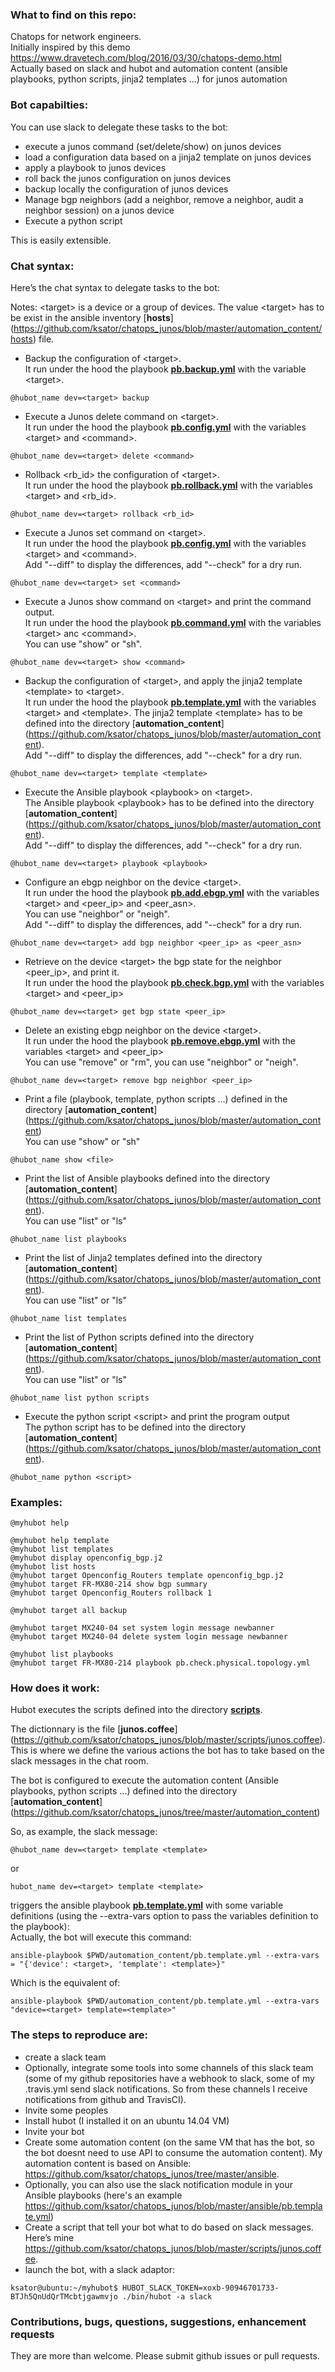 ### What to find on this repo:  
Chatops for network engineers.  
Initially inspired by this demo https://www.dravetech.com/blog/2016/03/30/chatops-demo.html  
Actually based on slack and hubot and automation content (ansible playbooks, python scripts, jinja2 templates ...) for junos automation  

### Bot capabilties:
You can use slack to delegate these tasks to the bot: 
- execute a junos command (set/delete/show) on junos devices  
- load a configuration data based on a jinja2 template on junos devices  
- apply a playbook to junos devices   
- roll back the junos configuration on junos devices  
- backup locally the configuration of junos devices  
- Manage bgp neighbors (add a neighbor, remove a neighbor, audit a neighbor session) on a junos device   
- Execute a python script  

This is easily extensible.    

### Chat syntax: 
Here’s the chat syntax to delegate tasks to the bot:  

Notes: \<target> is a device or a group of devices. The value \<target> has to be exist in the ansible inventory [**hosts**] (https://github.com/ksator/chatops_junos/blob/master/automation_content/hosts) file.   

- Backup the configuration of \<target>.   
It run under the hood the playbook [**pb.backup.yml**](https://github.com/ksator/chatops_junos/tree/master/automation_content/pb.backup.yml) with the variable \<target>. 
```
@hubot_name dev=<target> backup 
```
- Execute a Junos delete command on \<target>.  
It run under the hood the playbook [**pb.config.yml**](https://github.com/ksator/chatops_junos/tree/master/automation_content/pb.config.yml) with the variables \<target> and \<command>.
```
@hubot_name dev=<target> delete <command>
```
- Rollback \<rb_id> the configuration of \<target>.  
It run under the hood the playbook [**pb.rollback.yml**](https://github.com/ksator/chatops_junos/tree/master/automation_content/pb.rollback.yml) with the variables \<target> and \<rb_id>.
```
@hubot_name dev=<target> rollback <rb_id>
```
- Execute a Junos set command on \<target>.  
It run under the hood the playbook [**pb.config.yml**](https://github.com/ksator/chatops_junos/tree/master/automation_content/pb.config.yml) with the variables \<target> and \<command>.  
Add "--diff" to display the differences, add "--check" for a dry run.  
```
@hubot_name dev=<target> set <command>
```
- Execute a Junos show command on \<target> and print the command output.  
It run under the hood the playbook [**pb.command.yml**](https://github.com/ksator/chatops_junos/tree/master/automation_content/pb.command.yml) with the variables \<target> anc \<command>.  
You can use "show" or "sh".  
```
@hubot_name dev=<target> show <command>
```
- Backup the configuration of \<target>, and apply the jinja2 template \<template> to \<target>.  
It run under the hood the playbook [**pb.template.yml**](https://github.com/ksator/chatops_junos/tree/master/automation_content/pb.template.yml) with the variables \<target> and \<template>. 
The jinja2 template \<template> has to be defined into the directory [**automation_content**] (https://github.com/ksator/chatops_junos/blob/master/automation_content).   
Add "--diff" to display the differences, add "--check" for a dry run.  
```
@hubot_name dev=<target> template <template>
```
- Execute the Ansible playbook \<playbook> on \<target>.  
The Ansible playbook \<playbook> has to be defined into the directory [**automation_content**] (https://github.com/ksator/chatops_junos/blob/master/automation_content).  
Add "--diff" to display the differences, add "--check" for a dry run.
```
@hubot_name dev=<target> playbook <playbook>
```
- Configure an ebgp neighbor on the device \<target>.  
It run under the hood the playbook [**pb.add.ebgp.yml**](https://github.com/ksator/chatops_junos/tree/master/automation_content/pb.add.ebgp.yml) with the variables \<target> and \<peer_ip> and \<peer_asn>.  
You can use "neighbor" or "neigh".  
Add "--diff" to display the differences, add "--check" for a dry run.  
```
@hubot_name dev=<target> add bgp neighbor <peer_ip> as <peer_asn>
```
- Retrieve on the device \<target> the bgp state for the neighbor \<peer_ip>, and print it.  
It run under the hood the playbook [**pb.check.bgp.yml**](https://github.com/ksator/chatops_junos/tree/master/automation_content/pb.check.bgp.yml) with the variables \<target> and \<peer_ip>  
```
@hubot_name dev=<target> get bgp state <peer_ip>
```
- Delete an existing ebgp neighbor on the device \<target>.  
It run under the hood the playbook [**pb.remove.ebgp.yml**](https://github.com/ksator/chatops_junos/tree/master/automation_content/pb.remove.ebgp.yml) with the variables \<target> and \<peer_ip>  
You can use "remove" or "rm", you can use "neighbor" or "neigh".   
```
@hubot_name dev=<target> remove bgp neighbor <peer_ip>
```
- Print a file (playbook, template, python scripts ...) defined in the directory [**automation_content**] (https://github.com/ksator/chatops_junos/blob/master/automation_content)    
You can use "show" or "sh"
```
@hubot_name show <file>
```
- Print the list of Ansible playbooks defined into the directory [**automation_content**] (https://github.com/ksator/chatops_junos/blob/master/automation_content).  
You can use "list" or "ls"
```
@hubot_name list playbooks
```
- Print the list of Jinja2 templates defined into the directory [**automation_content**] (https://github.com/ksator/chatops_junos/blob/master/automation_content).    
You can use "list" or "ls"
```
@hubot_name list templates
```
- Print the list of Python scripts defined into the directory [**automation_content**] (https://github.com/ksator/chatops_junos/blob/master/automation_content).  
You can use "list" or "ls"
```
@hubot_name list python scripts
```
- Execute the python script \<script> and print the program output  
The python script has to be defined into the directory [**automation_content**] (https://github.com/ksator/chatops_junos/blob/master/automation_content).  
```
@hubot_name python <script>
```

### Examples:   
```
@myhubot help

@myhubot help template
@myhubot list templates
@myhubot display openconfig_bgp.j2
@myhubot list hosts
@myhubot target Openconfig_Routers template openconfig_bgp.j2
@myhubot target FR-MX80-214 show bgp summary 
@myhubot target Openconfig_Routers rollback 1

@myhubot target all backup

@myhubot target MX240-04 set system login message newbanner
@myhubot target MX240-04 delete system login message newbanner

@myhubot list playbooks
@myhubot target FR-MX80-214 playbook pb.check.physical.topology.yml
```

### How does it work: 
Hubot executes the scripts defined into the directory [**scripts**](https://github.com/ksator/chatops_junos/blob/master/scripts).    

The dictionnary is the file [**junos.coffee**] (https://github.com/ksator/chatops_junos/blob/master/scripts/junos.coffee).  
This is where we define the various actions the bot has to take based on the slack messages in the chat room.  

The bot is configured to execute the automation content (Ansible playbooks, python scripts ...) defined into the directory [**automation_content**] (https://github.com/ksator/chatops_junos/tree/master/automation_content)

So, as example, the slack message:   
```
@hubot_name dev=<target> template <template>   
```
or
```
hubot_name dev=<target> template <template>
```
triggers the ansible playbook [**pb.template.yml**](https://github.com/ksator/chatops_junos/blob/master/ansible/pb.template.yml) with some variable definitions (using the --extra-vars option to pass the variables definition to the playbook):   
Actually, the bot will execute this command:  
```
ansible-playbook $PWD/automation_content/pb.template.yml --extra-vars = "{'device': <target>, 'template': <template>}"
```
Which is the equivalent of: 
```
ansible-playbook $PWD/automation_content/pb.template.yml --extra-vars "device=<target> template=<template>"  
```

### The steps to reproduce are: 
-	create a slack team  
-	Optionally, integrate some tools into some channels of this slack team (some of my github repositories have a webhook to slack, some of my .travis.yml send slack notifications. So from these channels I receive notifications from github and TravisCI). 
-	Invite some peoples 
-	Install hubot (I installed it on an ubuntu 14.04 VM) 
-	Invite your bot 
-	Create some automation content (on the same VM that has the bot, so the bot doesnt need to use API to consume the automation content). My automation content is based on Ansible: https://github.com/ksator/chatops_junos/tree/master/ansible. 
- Optionally, you can also use the slack notification module in your Ansible playbooks (here's an example https://github.com/ksator/chatops_junos/blob/master/ansible/pb.template.yml)    
-	Create a script that tell your bot what to do based on slack messages. Here’s mine https://github.com/ksator/chatops_junos/blob/master/scripts/junos.coffee.  
- launch the bot, with a slack adaptor: 
```
ksator@ubuntu:~/myhubot$ HUBOT_SLACK_TOKEN=xoxb-90946701733-BTJh5QnUdQrTMcbtjgawmvjo ./bin/hubot -a slack
```

### Contributions, bugs, questions, suggestions, enhancement requests
They are more than welcome. Please submit github issues or pull requests. 

